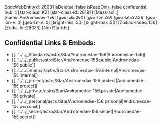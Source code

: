 ﻿---
location:
- 37.26
- -29
- 250
tags:
- astro/Star
type: Star
---

SpocWebEntityId: 28031
isDeleted: false
isReadOnly: false
confidential: public
[star-class::K2]
[star-class-id::28192]
[Mass-sol::]
[name::Andromedae-156]
[geo-alt::250]
[geo-lon::29]
[geo-lat::37.26]
[geo-lon-v::0]
[geo-lat-v::0]
[bright-min::50]
[bright-max::50]
[Zodiac-index::156]
[ZodiacId::28083]
[NextStarId::]



## Confidential Links & Embeds: 
- [[../../../_Standards/astro/Star/Andromedae-156|Andromedae-156]] 
- [[../../../_public/astro/Star/Andromedae-156.public|Andromedae-156.public]] 
- [[../../../_internal/astro/Star/Andromedae-156.internal|Andromedae-156.internal]] 
- [[../../../_protect/astro/Star/Andromedae-156.protect|Andromedae-156.protect]] 
- [[../../../_private/astro/Star/Andromedae-156.private|Andromedae-156.private]] 
- [[../../../_personal/astro/Star/Andromedae-156.personal|Andromedae-156.personal]] 
- [[../../../_secret/astro/Star/Andromedae-156.secret|Andromedae-156.secret]]

